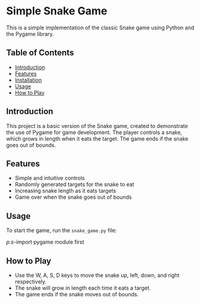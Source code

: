 # Simple Snake Game

This is a simple implementation of the classic Snake game using Python and the Pygame library.

## Table of Contents
- [Introduction](#introduction)
- [Features](#features)
- [Installation](#installation)
- [Usage](#usage)
- [How to Play](#how-to-play)


## Introduction

This project is a basic version of the Snake game, created to demonstrate the use of Pygame for game development. The player controls a snake, which grows in length when it eats the target. The game ends if the snake goes out of bounds.

## Features

- Simple and intuitive controls
- Randomly generated targets for the snake to eat
- Increasing snake length as it eats targets
- Game over when the snake goes out of bounds


## Usage

To start the game, run the `snake_game.py` file:

*p.s*-import pygame module first

## How to Play
- Use the W, A, S, D keys to move the snake up, left, down, and right respectively.
- The snake will grow in length each time it eats a target.
- The game ends if the snake moves out of bounds.
